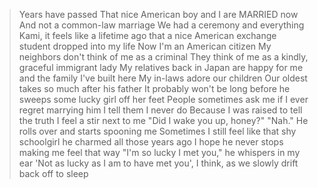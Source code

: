 >Years have passed
>That nice American boy and I are MARRIED now
>And not a common-law marriage
>We had a ceremony and everything
>Kami, it feels like a lifetime ago that a nice American exchange student dropped into my life
>Now I'm an American citizen
>My neighbors don't think of me as a criminal
>They think of me as a kindly, graceful immigrant lady
>My relatives back in Japan are happy for me and the family I've built here
>My in-laws adore our children
>Our oldest takes so much after his father
>It probably won't be long before he sweeps some lucky girl off her feet
>People sometimes ask me if I ever regret marrying him
>I tell them I never do
>Because I was raised to tell the truth
>I feel a stir next to me
>"Did I wake you up, honey?"
>"Nah."
>He rolls over and starts spooning me
>Sometimes I still feel like that shy schoolgirl he charmed all those years ago
>I hope he never stops making me feel that way
>"I'm so lucky I met you," he whispers in my ear
>'Not as lucky as I am to have met you', I think, as we slowly drift back off to sleep
